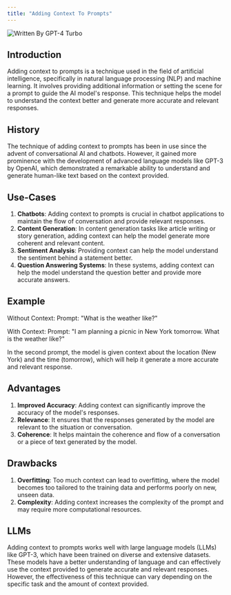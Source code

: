 ```yaml
---
title: "Adding Context To Prompts"
---
```


![Written By GPT-4 Turbo](https://img.shields.io/badge/Written%20By-GPT--4%20Turbo-5A5A5A?style=for-the-badge&logo=openai&logoColor=white)

## Introduction

Adding context to prompts is a technique used in the field of artificial intelligence, specifically in natural language processing (NLP) and machine learning. It involves providing additional information or setting the scene for a prompt to guide the AI model's response. This technique helps the model to understand the context better and generate more accurate and relevant responses.

## History

The technique of adding context to prompts has been in use since the advent of conversational AI and chatbots. However, it gained more prominence with the development of advanced language models like GPT-3 by OpenAI, which demonstrated a remarkable ability to understand and generate human-like text based on the context provided.

## Use-Cases

1. **Chatbots**: Adding context to prompts is crucial in chatbot applications to maintain the flow of conversation and provide relevant responses.
2. **Content Generation**: In content generation tasks like article writing or story generation, adding context can help the model generate more coherent and relevant content.
3. **Sentiment Analysis**: Providing context can help the model understand the sentiment behind a statement better.
4. **Question Answering Systems**: In these systems, adding context can help the model understand the question better and provide more accurate answers.

## Example

Without Context:
Prompt: "What is the weather like?"

With Context:
Prompt: "I am planning a picnic in New York tomorrow. What is the weather like?"

In the second prompt, the model is given context about the location (New York) and the time (tomorrow), which will help it generate a more accurate and relevant response.

## Advantages

1. **Improved Accuracy**: Adding context can significantly improve the accuracy of the model's responses.
2. **Relevance**: It ensures that the responses generated by the model are relevant to the situation or conversation.
3. **Coherence**: It helps maintain the coherence and flow of a conversation or a piece of text generated by the model.

## Drawbacks

1. **Overfitting**: Too much context can lead to overfitting, where the model becomes too tailored to the training data and performs poorly on new, unseen data.
2. **Complexity**: Adding context increases the complexity of the prompt and may require more computational resources.

## LLMs

Adding context to prompts works well with large language models (LLMs) like GPT-3, which have been trained on diverse and extensive datasets. These models have a better understanding of language and can effectively use the context provided to generate accurate and relevant responses. However, the effectiveness of this technique can vary depending on the specific task and the amount of context provided.